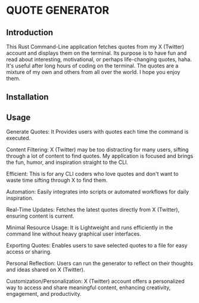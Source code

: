# QUOTE GENERATOR

## Introduction
This Rust Command-Line application fetches quotes from my X (Twitter) account and displays them on the terminal. 
Its purpose is to have fun and read about interesting, motivational, or perhaps life-changing quotes, haha. 
It's useful after long hours of coding on the terminal. The quotes are a mixture of my own and others from all over the world. I hope you enjoy them.

## Installation

## Usage
Generate Quotes: It Provides users with quotes each time the command is executed.

Content Filtering: X (Twitter) may be too distracting for many users, sifting through a lot of content to find quotes. My application is focused and brings the fun,
humor, and inspiration straight to the CLI.

Efficient: This is for any CLI coders who love quotes and don't want to waste time sifting through X to find them.

Automation: Easily integrates into scripts or automated workflows for daily inspiration.

Real-Time Updates: Fetches the latest quotes directly from X (Twitter), ensuring content is current.

Minimal Resource Usage: It is Lightweight and runs efficiently in the command line without heavy graphical user interfaces.

Exporting Quotes: Enables users to save selected quotes to a file for easy access or sharing.

Personal Reflection: Users can run the generator to reflect on their thoughts and ideas shared on X (Twitter).

Customization/Personalization: X (Twitter) account offers a personalized way to access and share meaningful content, enhancing creativity, engagement, and productivity.

